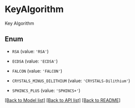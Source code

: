 # KeyAlgorithm

Key Algorithm

## Enum

* `RSA` (value: `'RSA'`)

* `ECDSA` (value: `'ECDSA'`)

* `FALCON` (value: `'FALCON'`)

* `CRYSTALS_MINUS_DILITHIUM` (value: `'CRYSTALS-Dilithium'`)

* `SPHINCS_PLUS` (value: `'SPHINCS+'`)

[[Back to Model list]](../README.md#documentation-for-models) [[Back to API list]](../README.md#documentation-for-api-endpoints) [[Back to README]](../README.md)



